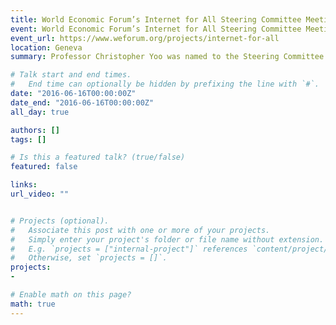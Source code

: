 ```yaml
---
title: World Economic Forum’s Internet for All Steering Committee Meeting
event: World Economic Forum’s Internet for All Steering Committee Meeting
event_url: https://www.weforum.org/projects/internet-for-all
location: Geneva
summary: Professor Christopher Yoo was named to the Steering Committee of the World Economic Forum's Internet for All Initiative

# Talk start and end times.
#   End time can optionally be hidden by prefixing the line with `#`.
date: "2016-06-16T00:00:00Z"
date_end: "2016-06-16T00:00:00Z"
all_day: true

authors: []
tags: []

# Is this a featured talk? (true/false)
featured: false

links:
url_video: ""


# Projects (optional).
#   Associate this post with one or more of your projects.
#   Simply enter your project's folder or file name without extension.
#   E.g. `projects = ["internal-project"]` references `content/project/deep-learning/index.md`.
#   Otherwise, set `projects = []`.
projects:
- 

# Enable math on this page?
math: true
---
```





